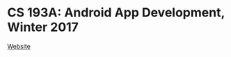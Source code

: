 # CS 193A: Android App Development, Winter 2017

[Website](http://web.stanford.edu/class/cs193a/lectures.shtml)



